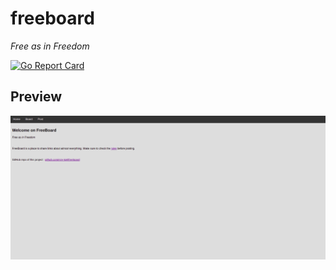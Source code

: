 # freeboard
_Free as in Freedom_

[![Go Report Card](https://goreportcard.com/badge/github.com/eze-kiel/freeboard)](https://goreportcard.com/report/github.com/eze-kiel/freeboard)

## Preview

![](assets/board-preview.png)

